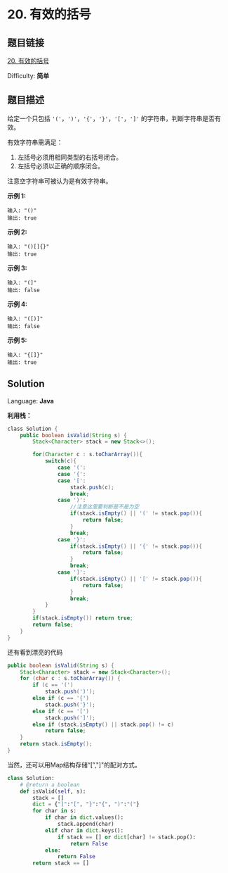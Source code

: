 # 20. 有效的括号

## 题目链接

[20\. 有效的括号](https://leetcode-cn.com/problems/valid-parentheses/)

Difficulty: **简单**

## 题目描述

给定一个只包括 `'('`，`')'`，`'{'`，`'}'`，`'['`，`']'` 的字符串，判断字符串是否有效。

有效字符串需满足：

1. 左括号必须用相同类型的右括号闭合。
2. 左括号必须以正确的顺序闭合。

注意空字符串可被认为是有效字符串。

**示例 1:**

```
输入: "()"
输出: true
```

**示例 2:**

```
输入: "()[]{}"
输出: true
```

**示例 3:**

```
输入: "(]"
输出: false
```

**示例 4:**

```
输入: "([)]"
输出: false
```

**示例 5:**

```
输入: "{[]}"
输出: true
```

## Solution

Language: **Java**

**利用栈：**

```java
​class Solution {
    public boolean isValid(String s) {
        Stack<Character> stack = new Stack<>();

        for(Character c : s.toCharArray()){
            switch(c){
                case '(':
                case '{':
                case '[':
                    stack.push(c);
                    break;
                case ')':
                    //注意这里要判断是不是为空
                    if(stack.isEmpty() || '(' != stack.pop()){
                        return false;
                    }
                    break;
                case '}':
                    if(stack.isEmpty() || '{' != stack.pop()){
                        return false;
                    }
                    break;
                case ']':
                    if(stack.isEmpty() || '[' != stack.pop()){
                        return false;
                    }
                    break;
            }
        }
        if(stack.isEmpty()) return true;
        return false;
    }
}
```

还有看到漂亮的代码

```java
public boolean isValid(String s) {
	Stack<Character> stack = new Stack<Character>();
	for (char c : s.toCharArray()) {
		if (c == '(')
			stack.push(')');
		else if (c == '{')
			stack.push('}');
		else if (c == '[')
			stack.push(']');
		else if (stack.isEmpty() || stack.pop() != c)
			return false;
	}
	return stack.isEmpty();
}
```

当然，还可以用Map结构存储“[”,"]"的配对方式。

```python
class Solution:
    # @return a boolean
    def isValid(self, s):
        stack = []
        dict = {"]":"[", "}":"{", ")":"("}
        for char in s:
            if char in dict.values():
                stack.append(char)
            elif char in dict.keys():
                if stack == [] or dict[char] != stack.pop():
                    return False
            else:
                return False
        return stack == []
```